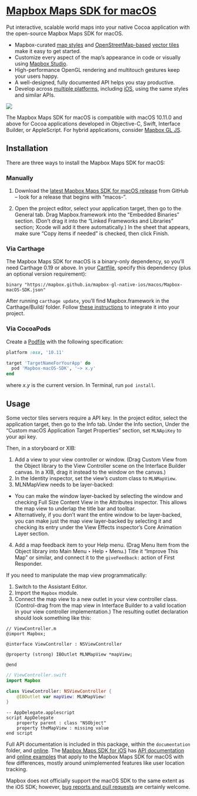 # [Mapbox Maps SDK for macOS](https://github.com/mapbox/mapbox-gl-native-ios/tree/master/platform/macos/)

Put interactive, scalable world maps into your native Cocoa application with the open-source Mapbox Maps SDK for macOS.

* Mapbox-curated [map styles](https://www.mapbox.com/maps/) and [OpenStreetMap-based](https://www.mapbox.com/vector-tiles/mapbox-streets-v7/) [vector tiles](https://www.mapbox.com/vector-tiles/) make it easy to get started.
* Customize every aspect of the map’s appearance in code or visually using [Mapbox Studio](https://www.mapbox.com/mapbox-studio/).
* High-performance OpenGL rendering and multitouch gestures keep your users happy.
* A well-designed, fully documented API helps you stay productive.
* Develop across [multiple platforms](https://www.mapbox.com/maps/), including [iOS](https://docs.mapbox.com/ios/maps/), using the same styles and similar APIs.

![](https://raw.githubusercontent.com/mapbox/mapbox-gl-native-ios/master/platform/macos/docs/img/screenshot.jpg)

The Mapbox Maps SDK for macOS is compatible with macOS 10.11.0 and above for Cocoa applications developed in Objective-C, Swift, Interface Builder, or AppleScript. For hybrid applications, consider [Mapbox GL JS](https://www.mapbox.com/mapbox-gl-js/).

## Installation

There are three ways to install the Mapbox Maps SDK for macOS:

### Manually

1. Download the [latest Mapbox Maps SDK for macOS release](https://github.com/mapbox/mapbox-gl-native-ios/releases/) from GitHub – look for a release that begins with “macos-”.

1. Open the project editor, select your application target, then go to the General tab. Drag Mapbox.framework into the “Embedded Binaries” section. (Don’t drag it into the “Linked Frameworks and Libraries” section; Xcode will add it there automatically.) In the sheet that appears, make sure “Copy items if needed” is checked, then click Finish.

### Via Carthage

The Mapbox Maps SDK for macOS is a binary-only dependency, so you’ll need Carthage 0.19 or above. In your [Cartfile](https://github.com/Carthage/Carthage/blob/master/Documentation/Artifacts.md#binary-only-frameworks), specify this dependency (plus an optional version requirement):

```
binary "https://mapbox.github.io/mapbox-gl-native-ios/macos/Mapbox-macOS-SDK.json"
```

After running `carthage update`, you’ll find Mapbox.framework in the Carthage/Build/ folder. Follow [these instructions](https://github.com/Carthage/Carthage#if-youre-building-for-os-x) to integrate it into your project.

### Via CocoaPods

Create a [Podfile](https://guides.cocoapods.org/syntax/podfile.html) with the following specification:

```rb
platform :osx, '10.11'

target 'TargetNameForYourApp' do
  pod 'Mapbox-macOS-SDK', '~> x.y'
end
```

where _x.y_ is the current version. In Terminal, run `pod install`.

## Usage

Some vector tiles servers require a API key. In the project editor, select the application target, then go to the Info tab. Under the Info section, Under the “Custom macOS Application Target Properties” section, set `MLNApiKey` to your api key.

Then, in a storyboard or XIB:

1. Add a view to your view controller or window. (Drag Custom View from the Object library to the View Controller scene on the Interface Builder canvas. In a XIB, drag it instead to the window on the canvas.)
2. In the Identity inspector, set the view’s custom class to `MLNMapView`.
3. MLNMapView needs to be layer-backed:
  * You can make the window layer-backed by selecting the window and checking Full Size Content View in the Attributes inspector. This allows the map view to underlap the title bar and toolbar.
  * Alternatively, if you don’t want the entire window to be layer-backed, you can make just the map view layer-backed by selecting it and checking its entry under the View Effects inspector’s Core Animation Layer section.
4. Add a map feedback item to your Help menu. (Drag Menu Item from the Object library into Main Menu ‣ Help ‣ Menu.) Title it “Improve This Map” or similar, and connect it to the `giveFeedback:` action of First Responder.

If you need to manipulate the map view programmatically:

1. Switch to the Assistant Editor.
1. Import the `Mapbox` module.
1. Connect the map view to a new outlet in your view controller class. (Control-drag from the map view in Interface Builder to a valid location in your view controller implementation.) The resulting outlet declaration should look something like this:

```objc
// ViewController.m
@import Mapbox;

@interface ViewController : NSViewController

@property (strong) IBOutlet MLNMapView *mapView;

@end
```

```swift
// ViewController.swift
import Mapbox

class ViewController: NSViewController {
    @IBOutlet var mapView: MLNMapView!
}
```

```applescript
-- AppDelegate.applescript
script AppDelegate
    property parent : class "NSObject"
    property theMapView : missing value
end script
```

Full API documentation is included in this package, within the `documentation` folder, and [online](https://mapbox.github.io/mapbox-gl-native/macos/). The [Mapbox Maps SDK for iOS](https://docs.mapbox.com/ios/maps/) has [API documentation](https://docs.mapbox.com/ios/api/maps/) and [online examples](https://docs.mapbox.com/ios/maps/examples/) that apply to the Mapbox Maps SDK for macOS with few differences, mostly around unimplemented features like user location tracking.

Mapbox does not officially support the macOS SDK to the same extent as the iOS SDK; however, [bug reports and pull requests](https://github.com/mapbox/mapbox-gl-native-ios/issues/) are certainly welcome.
